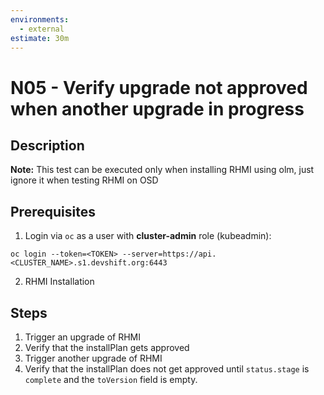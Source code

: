 ```yaml
---
environments:
  - external
estimate: 30m
---
```


# N05 - Verify upgrade not approved when another upgrade in progress

## Description

**Note:** This test can be executed only when installing RHMI using olm, just ignore it when testing RHMI on OSD

## Prerequisites

1. Login via `oc` as a user with **cluster-admin** role (kubeadmin):

```
oc login --token=<TOKEN> --server=https://api.<CLUSTER_NAME>.s1.devshift.org:6443
```

2. RHMI Installation

## Steps

1. Trigger an upgrade of RHMI
2. Verify that the installPlan gets approved
3. Trigger another upgrade of RHMI
4. Verify that the installPlan does not get approved until `status.stage` is `complete` and the `toVersion` field is empty.
